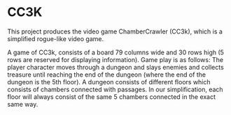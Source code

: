 # CC3K
This project produces the video game ChamberCrawler (CC3k), which is a simplified rogue-like video game.

A game of CC3k, consists of a board 79 columns wide and 30 rows high (5 rows are reserved for displaying information). Game play is as follows: The player character moves through a dungeon and slays enemies and collects treasure until reaching the end of the dungeon (where the end of the dungeon is the 5th floor). A dungeon consists of different floors which consists of chambers connected with passages. In our simplification, each floor will always consist of the same 5 chambers connected in the exact same way.
